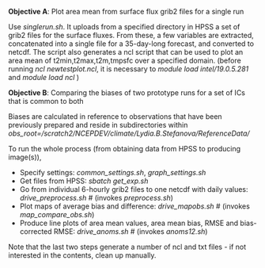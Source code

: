 **Objective A**: Plot area mean from surface flux grib2 files for a single run

Use *singlerun.sh*. It uploads from a specified directory in HPSS a set of grib2 files for the surface fluxes. From these, a few variables are extracted, concatenated into a single file for a 35-day-long forecast, and converted to netcdf. The script also generates a ncl script that can be used to plot an area mean of t2min,t2max,t2m,tmpsfc over a specified domain. (before running *ncl newtestplot.ncl*, it is necessary to *module load intel/19.0.5.281* and *module load ncl*  )


**Objective B**: Comparing the biases of two prototype runs for a set of ICs that is common to both

Biases are calculated in reference to observations that have been previously prepared and reside in subdirectories within *obs_root=/scratch2/NCEPDEV/climate/Lydia.B.Stefanova/ReferenceData/*

To run the whole process (from obtaining data from HPSS to producing image(s)),

- Specify settings: *common_settings.sh*, *graph_settings.sh*
- Get files from HPSS: *sbatch get_exp.sh*
- Go from individual 6-hourly grib2 files to one netcdf with daily values: *drive_preprocess.sh* # (invokes *preprocess.sh*)
- Plot maps of average bias and difference: *drive_mapobs.sh*   # (invokes *map_compare_obs.sh*)
- Produce line plots of area mean values, area mean bias, RMSE and bias-corrected RMSE: *drive_anoms.sh* # (invokes *anoms12.sh*)

Note that the last two steps generate a number of ncl and txt files - if not interested in the contents, clean up manually.


